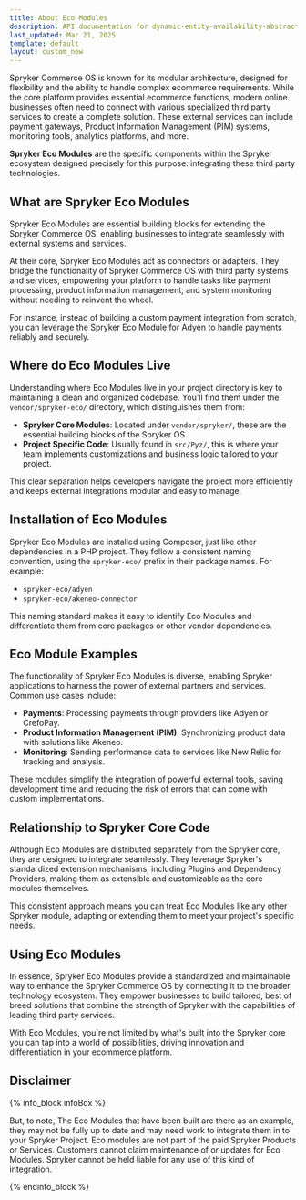 ```yaml
---
title: About Eco Modules
description: API documentation for dynamic-entity-availability-abstracts.
last_updated: Mar 21, 2025
template: default
layout: custom_new
---
```



<div class="content_box">
Spryker Commerce OS is known for its modular architecture, designed for flexibility and the ability to handle complex ecommerce requirements. While the core platform provides essential ecommerce functions, modern online businesses often need to connect with various specialized third party services to create a complete solution. These external services can include payment gateways, Product Information Management (PIM) systems, monitoring tools, analytics platforms, and more.


**Spryker Eco Modules** are the specific components within the Spryker ecosystem designed precisely for this purpose: integrating these third party technologies.

</div>

## What are Spryker Eco Modules

Spryker Eco Modules are essential building blocks for extending the Spryker Commerce OS, enabling businesses to integrate seamlessly with external systems and services.

At their core, Spryker Eco Modules act as connectors or adapters. They bridge the functionality of Spryker Commerce OS with third party systems and services, empowering your platform to handle tasks like payment processing, product information management, and system monitoring without needing to reinvent the wheel.

For instance, instead of building a custom payment integration from scratch, you can leverage the Spryker Eco Module for Adyen to handle payments reliably and securely.

## Where do Eco Modules Live

Understanding where Eco Modules live in your project directory is key to maintaining a clean and organized codebase. You'll find them under the `vendor/spryker-eco/` directory, which distinguishes them from:

- **Spryker Core Modules**: Located under `vendor/spryker/`, these are the essential building blocks of the Spryker OS.
- **Project Specific Code**: Usually found in `src/Pyz/`, this is where your team implements customizations and business logic tailored to your project.

This clear separation helps developers navigate the project more efficiently and keeps external integrations modular and easy to manage.

## Installation of Eco Modules

Spryker Eco Modules are installed using Composer, just like other dependencies in a PHP project. They follow a consistent naming convention, using the `spryker-eco/` prefix in their package names. For example:

- `spryker-eco/adyen`
- `spryker-eco/akeneo-connector`

This naming standard makes it easy to identify Eco Modules and differentiate them from core packages or other vendor dependencies.

## Eco Module Examples

The functionality of Spryker Eco Modules is diverse, enabling Spryker applications to harness the power of external partners and services. Common use cases include:

- **Payments**: Processing payments through providers like Adyen or CrefoPay.
- **Product Information Management (PIM)**: Synchronizing product data with solutions like Akeneo.
- **Monitoring**: Sending performance data to services like New Relic for tracking and analysis.

These modules simplify the integration of powerful external tools, saving development time and reducing the risk of errors that can come with custom implementations.

## Relationship to Spryker Core Code

Although Eco Modules are distributed separately from the Spryker core, they are designed to integrate seamlessly. They leverage Spryker's standardized extension mechanisms, including Plugins and Dependency Providers, making them as extensible and customizable as the core modules themselves.

This consistent approach means you can treat Eco Modules like any other Spryker module, adapting or extending them to meet your project's specific needs.

## Using Eco Modules

In essence, Spryker Eco Modules provide a standardized and maintainable way to enhance the Spryker Commerce OS by connecting it to the broader technology ecosystem. They empower businesses to build tailored, best of breed solutions that combine the strength of Spryker with the capabilities of leading third party services.

With Eco Modules, you're not limited by what's built into the Spryker core you can tap into a world of possibilities, driving innovation and differentiation in your ecommerce platform.

## Disclaimer

{% info_block infoBox %}

<p class="note">But, to note, The Eco Modules that have been built are there as an example, they may not be fully up to date and may need work to integrate them in to your Spryker Project. Eco modules are not part of the paid Spryker Products or Services. Customers cannot claim maintenance of or updates for Eco Modules. Spryker cannot be held liable for any use of this kind of integration.</p>

{% endinfo_block %}
